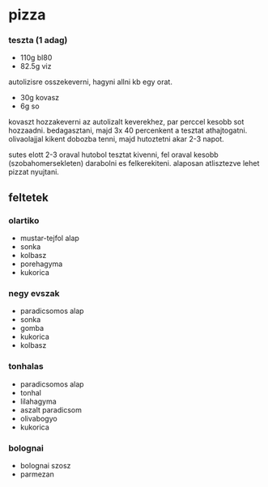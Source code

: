 # pizza

### teszta (1 adag)

- 110g bl80
- 82.5g viz

autolizisre osszekeverni, hagyni allni kb egy orat.

- 30g kovasz
- 6g so

kovaszt hozzakeverni az autolizalt keverekhez, par perccel kesobb sot hozzaadni.
bedagasztani, majd 3x 40 percenkent a tesztat athajtogatni. olivaolajjal kikent
dobozba tenni, majd hutoztetni akar 2-3 napot.

sutes elott 2-3 oraval hutobol tesztat kivenni, fel oraval kesobb
(szobahomersekleten) darabolni es felkerekiteni. alaposan atlisztezve lehet
pizzat nyujtani.

## feltetek

### olartiko

- mustar-tejfol alap
- sonka
- kolbasz
- porehagyma
- kukorica

### negy evszak

- paradicsomos alap
- sonka
- gomba
- kukorica
- kolbasz

### tonhalas

- paradicsomos alap
- tonhal
- lilahagyma
- aszalt paradicsom
- olivabogyo
- kukorica

### bolognai

- bolognai szosz
- parmezan